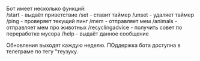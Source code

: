 Бот имеет несколько функций:         
/start - выдаёт приветствие
/set - ставит таймер
/unset - удаляет таймер
/ping - проверяет текущий пинг
/mem - отправляет мем
/animals - отправляет мем про животных
/recyclingadvice - получить совет по переработке мусора
/help - выдаёт данное сообщение

Обновления выходят каждую неделю. ПОддержка бота доступна в телеграме по тегу "теузуку.

